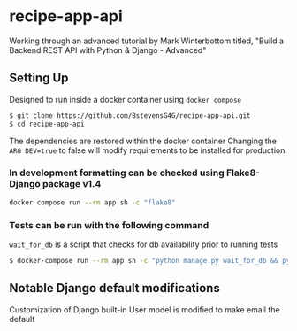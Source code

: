 # recipe-app-api
Working through an advanced tutorial by Mark Winterbottom titled, "Build a Backend REST API with Python & Django - Advanced"

## Setting Up
Designed to run inside a docker container using `docker compose`

```sh
$ git clone https://github.com/BstevensG4G/recipe-app-api.git
$ cd recipe-app-api
```
The dependencies are restored within the docker container
Changing the `ARG DEV=true` to false will modify requirements to be installed for production.

### In development formatting can be checked using Flake8-Django package v1.4
```sh
docker compose run --rm app sh -c "flake8"
```

### Tests can be run with the following command
`wait_for_db` is a script that checks for db availability prior to running tests
```sh
$ docker-compose run --rm app sh -c "python manage.py wait_for_db && python manage.py test"
```

## Notable Django default modifications
Customization of Django built-in User model is modified to make email the default
